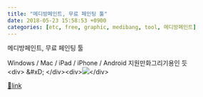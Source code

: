```yaml
---
title: "메디방페인트, 무료 페인팅 툴"
date: 2018-05-23 15:58:53 +0900
categories: [etc, free, graphic, medibang, tool, 메디방페인트]
---
```


메디방페인트, 무료 페인팅 툴

Windows / Mac / iPad / iPhone / Android 지원만화그리기용인 듯  
&lt;div&gt;  &amp;#xD;
&lt;/div&gt;&lt;div&gt;![](https://medibangpaint.com/wp-content/themes/cloudalpaca.com/images/top/medichan_2.gif)&lt;/div&gt;


[🔗link](http://www.mins01.com/mh/tech/read/1165)